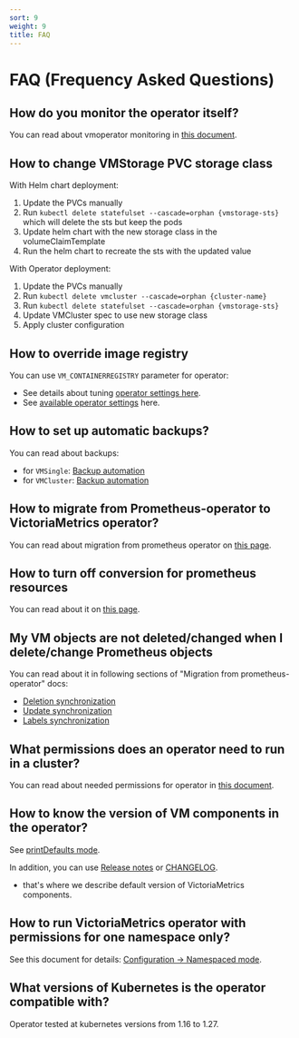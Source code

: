 ```yaml
---
sort: 9
weight: 9
title: FAQ
---
```


# FAQ (Frequency Asked Questions)

## How do you monitor the operator itself?

You can read about vmoperator monitoring in [this document](./monitoring.md).

## How to change VMStorage PVC storage class

With Helm chart deployment:

1. Update the PVCs manually
1. Run `kubectl delete statefulset --cascade=orphan {vmstorage-sts}` which will delete the sts but keep the pods
1. Update helm chart with the new storage class in the volumeClaimTemplate
1. Run the helm chart to recreate the sts with the updated value

With Operator deployment:

1. Update the PVCs manually
1. Run `kubectl delete vmcluster --cascade=orphan {cluster-name}`
1. Run `kubectl delete statefulset --cascade=orphan {vmstorage-sts}`
1. Update VMCluster spec to use new storage class
1. Apply cluster configuration

## How to override image registry

You can use `VM_CONTAINERREGISTRY` parameter for operator:

- See details about tuning [operator settings here](./setup.md#settings).
- See [available operator settings](./vars.md) here.

## How to set up automatic backups?

You can read about backups:

- for `VMSingle`: [Backup automation](./resources/vmsingle.md#backup-automation)
- for `VMCluster`: [Backup automation](./resources/vmcluster.md#backup-automation)

## How to migrate from Prometheus-operator to VictoriaMetrics operator?

You can read about migration from prometheus operator on [this page](./migration.md).

## How to turn off conversion for prometheus resources

You can read about it on [this page](./migration.md#objects-convesion).

## My VM objects are not deleted/changed when I delete/change Prometheus objects

You can read about it in following sections of "Migration from prometheus-operator" docs:

- [Deletion synchronization](./migration.md#deletion-synchronization)
- [Update synchronization](./migration.md#update-synchronization)
- [Labels synchronization](./migration.md#labels-synchronization)

## What permissions does an operator need to run in a cluster?

You can read about needed permissions for operator in [this document](./security.md#roles).

## How to know the version of VM components in the operator?

See [printDefaults mode](./configuration.md).

In addition, you can use [Release notes](https://github.com/VictoriaMetrics/operator/releases) 
or [CHANGELOG](https://github.com/VictoriaMetrics/operator/blob/master/docs/CHANGELOG.md).
- that's where we describe default version of VictoriaMetrics components.

## How to run VictoriaMetrics operator with permissions for one namespace only?

See this document for details: [Configuration -> Namespaced mode](./configuration.md#namespaced-mode).

## What versions of Kubernetes is the operator compatible with?

Operator tested at kubernetes versions from 1.16 to 1.27.

